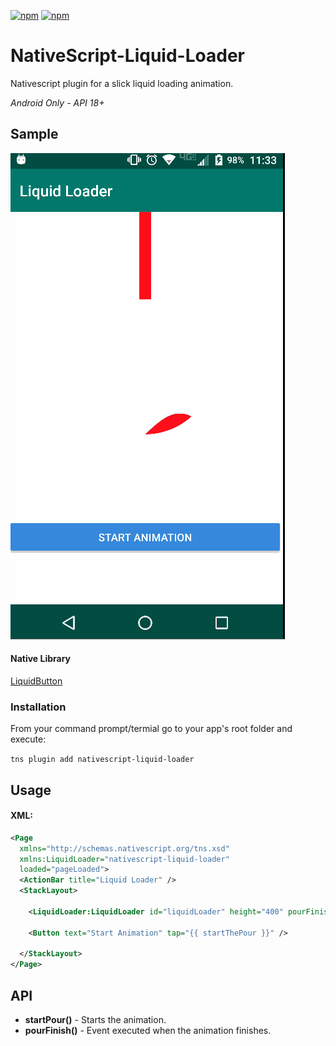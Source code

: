 [![npm](https://img.shields.io/npm/v/nativescript-liquid-loader.svg)](https://www.npmjs.com/package/nativescript-liquid-loader)
[![npm](https://img.shields.io/npm/dt/nativescript-liquid-loader.svg?label=npm%20downloads)](https://www.npmjs.com/package/nativescript-liquid-loader)

# NativeScript-Liquid-Loader
Nativescript plugin for a slick liquid loading animation.

*Android Only - API 18+*

## Sample

![Demo](./screens/liquid.gif)

#### Native Library
[LiquidButton](https://github.com/yoruriko/LiquidButton)

### Installation
From your command prompt/termial go to your app's root folder and execute:

`tns plugin add nativescript-liquid-loader`

## Usage
#### XML:
```XML
<Page 
  xmlns="http://schemas.nativescript.org/tns.xsd" 
  xmlns:LiquidLoader="nativescript-liquid-loader" 
  loaded="pageLoaded">
  <ActionBar title="Liquid Loader" />
  <StackLayout>

    <LiquidLoader:LiquidLoader id="liquidLoader" height="400" pourFinish="{{ pourFinished }}" />

    <Button text="Start Animation" tap="{{ startThePour }}" />

  </StackLayout>
</Page>

```

## API

- **startPour()** - Starts the animation.
- **pourFinish()** - Event executed when the animation finishes.